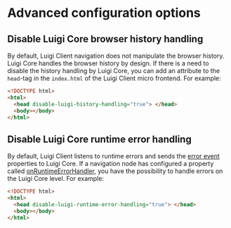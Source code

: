 <!-- meta
{
  "node": {
    "label": "Advanced configuration options",
    "category": {
      "label": "Luigi Client"
    },
    "metaData": {
      "categoryPosition": 4,
      "position": 2
    }
  }
}
meta -->

# Advanced configuration options

## Disable Luigi Core browser history handling

By default, Luigi Client navigation does not manipulate the browser history. Luigi Core handles the browser history by design. If there is a need to disable the history handling by Luigi Core, you can add an attribute to the `head`-tag in the `index.html` of the Luigi Client micro frontend. For example:

```html
<!DOCTYPE html>
<html>
  <head disable-luigi-history-handling="true"> </head>
  <body></body>
</html>
```

## Disable Luigi Core runtime error handling

By default, Luigi Client listens to runtime errors and sends the [error event](https://developer.mozilla.org/en-US/docs/Web/API/ErrorEvent) properties to Luigi Core. 
If a navigation node has configured a property called [onRuntimeErrorHandler](navigation-parameters-reference.md#node-parameters), you have the possibility to handle errors on the Luigi Core level. For example: 
```html
<!DOCTYPE html>
<html>
  <head disable-luigi-runtime-error-handling="true"> </head>
  <body></body>
</html>
```

